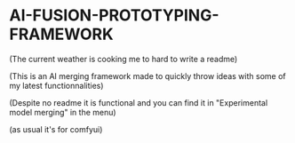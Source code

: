 # AI-FUSION-PROTOTYPING-FRAMEWORK

(The current weather is cooking me to hard to write a readme)

(This is an AI merging framework made to quickly throw ideas with some of my latest functionnalities)

(Despite no readme it is functional and you can find it in "Experimental model merging" in the menu)

(as usual it's for comfyui)
